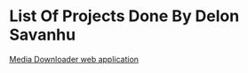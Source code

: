 # List Of Projects Done By Delon Savanhu
<a href="media.afrodeb.com">Media Downloader web application</a>